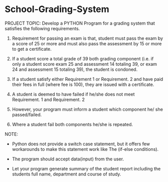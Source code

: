 # School-Grading-System

PROJECT TOPIC: Develop a PYTHON Program for a grading system that satisfies the
following requirements.

1. Requirement for passing an exam is that, student must pass the exam by a score of 25 or
more and must also pass the assessment by 15 or more to get a certificate.

2. If a student score a total grade of 39 both grading component (i.e. if only a student score
exam 25 and assessment 14 totaling 39, or exam 24 and assessment 15 totaling 39), the
student is condoned.

3. If a student satisfy either Requirement 1 or Requirement. 2 and have paid their fees in full
(where fee is 100), they are issued with a certificate.

4. A student is deemed to have failed if he/she does not meet Requirement. 1 and
Requirement. 2

5. However, your program must inform a student which component he/ she passed/failed.

6. Where a student fail both components he/she is repeated.


NOTE:

 * Python does not provide a switch case statement, but it offers few workarounds to
make this statement work like The (if-else conditions).

* The program should accept data(input) from the user.

* Let your program generate summary of the student report including the students
full name, department and course of study.
